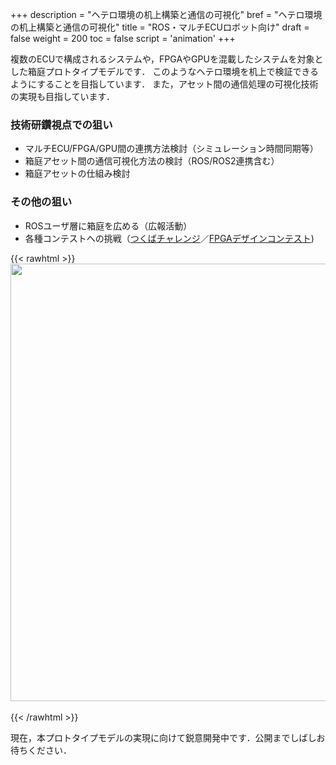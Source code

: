 +++
description = "ヘテロ環境の机上構築と通信の可視化"
bref = "ヘテロ環境の机上構築と通信の可視化"
title = "ROS・マルチECUロボット向け"
draft = false
weight = 200
toc = false
script = 'animation'
+++

複数のECUで構成されるシステムや，FPGAやGPUを混載したシステムを対象とした箱庭プロトタイプモデルです．
このようなヘテロ環境を机上で検証できるようにすることを目指しています．
また，アセット間の通信処理の可視化技術の実現も目指しています．

### 技術研鑽視点での狙い

- マルチECU/FPGA/GPU間の連携方法検討（シミュレーション時間同期等）
- 箱庭アセット間の通信可視化方法の検討（ROS/ROS2連携含む）
- 箱庭アセットの仕組み検討

### その他の狙い

- ROSユーザ層に箱庭を広める（広報活動）
- 各種コンテストへの挑戦（[つくばチャレンジ](https://tsukubachallenge.jp/)／[FPGAデザインコンテスト](https://wwp.shizuoka.ac.jp/fpt-design-contest/fpt20/))

{{< rawhtml >}}
<img src="/hakoniwa/img/prototypes/modelB.png" width="700">
<br>
<br>
{{< /rawhtml >}}

現在，本プロトタイプモデルの実現に向けて鋭意開発中です．公開までしばしお待ちください．

